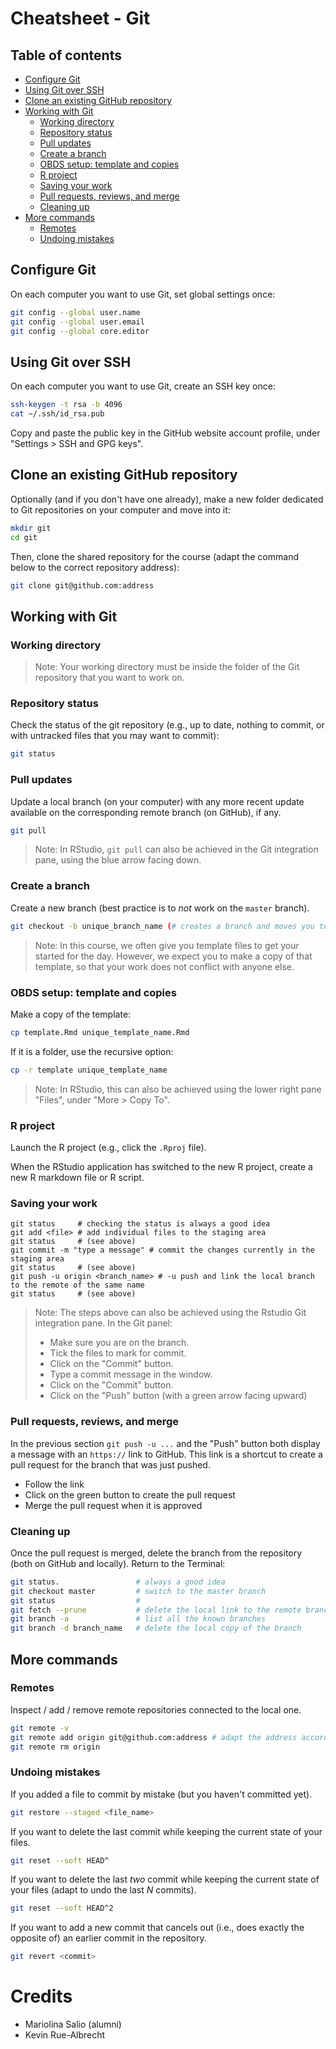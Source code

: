 # Cheatsheet - Git

## Table of contents

- [Configure Git](#configure-git)
- [Using Git over SSH](#using-git-over-ssh)
- [Clone an existing GitHub repository](#clone-an-existing-github-repository)
- [Working with Git](#working-with-git)
  - [Working directory](#working-directory)
  - [Repository status](#repository-status)
  - [Pull updates](#pull-updates)
  - [Create a branch](#create-a-branch)
  - [OBDS setup: template and copies](#obds-setup-template-and-copies)
  - [R project](#r-project)
  - [Saving your work](#saving-your-work)
  - [Pull requests, reviews, and merge](#pull-requests-reviews-and-merge)
  - [Cleaning up](#cleaning-up)
- [More commands](#more-commands)
  - [Remotes](#remotes)
  - [Undoing mistakes](#undoing-mistakes)

## Configure Git

On each computer you want to use Git, set global settings once:

```bash
git config --global user.name
git config --global user.email
git config --global core.editor
```

## Using Git over SSH

On each computer you want to use Git, create an SSH key once:

```bash
ssh-keygen -t rsa -b 4096
cat ~/.ssh/id_rsa.pub
```

Copy and paste the public key in the GitHub website account profile, under "Settings > SSH and GPG keys".

## Clone an existing GitHub repository

Optionally (and if you don't have one already), make a new folder dedicated to Git repositories on your computer and move into it:

```bash
mkdir git
cd git
```

Then, clone the shared repository for the course (adapt the command below to the correct repository address):

```bash
git clone git@github.com:address
```

## Working with Git

### Working directory

> Note: Your working directory must be inside the folder of the Git repository that you want to work on.

### Repository status

Check the status of the git repository (e.g., up to date, nothing to commit, or with untracked files that you may want to commit):

```bash
git status
```

### Pull updates

Update a local branch (on your computer) with any more recent update available on the corresponding remote branch (on GitHub), if any.

```bash
git pull
```

> Note: In RStudio, `git pull` can also be achieved in the Git integration pane, using the blue arrow facing down.

### Create a branch

Create a new branch (best practice is to _not_ work on the `master` branch).

```bash
git checkout -b unique_branch_name (# creates a branch and moves you to it)
```

> Note: In this course, we often give you template files to get your started for the day.
> However, we expect you to make a copy of that template, so that your work does not conflict with anyone else.

### OBDS setup: template and copies

Make a copy of the template:

```bash
cp template.Rmd unique_template_name.Rmd
```

If it is a folder, use the recursive option:

```bash
cp -r template unique_template_name
```

> Note: In RStudio, this can also be achieved using the lower right pane "Files", under "More > Copy To".

### R project

Launch the R project (e.g., click the `.Rproj` file).

When the RStudio application has switched to the new R project, create a new R markdown file or R script.

### Saving your work

```
git status     # checking the status is always a good idea
git add <file> # add individual files to the staging area
git status     # (see above)
git commit -m "type a message" # commit the changes currently in the staging area
git status     # (see above)
git push -u origin <branch_name> # -u push and link the local branch to the remote of the same name
git status     # (see above)
```

> Note: The steps above can also be achieved using the Rstudio Git integration pane.
> In the Git panel:
> - Make sure you are on the branch.
> - Tick the files to mark for commit.
> - Click on the "Commit" button.
> - Type a commit message in the window.
> - Click on the "Commit" button.
> - Click on the "Push" button (with a green arrow facing upward)


### Pull requests, reviews, and merge

In the previous section `git push -u ...` and the "Push" button both display a message with an `https://` link to GitHub.
This link is a shortcut to create a pull request for the branch that was just pushed.

- Follow the link
- Click on the green button to create the pull request
- Merge the pull request when it is approved

### Cleaning up

Once the pull request is merged, delete the branch from the repository (both on GitHub and locally).
Return to the Terminal:

```bash
git status.                 # always a good idea
git checkout master         # switch to the master branch
git status                  # 
git fetch --prune           # delete the local link to the remote branch
git branch -a               # list all the known branches
git branch -d branch_name   # delete the local copy of the branch
```

## More commands

### Remotes

Inspect / add / remove remote repositories connected to the local one.

```bash
git remote -v
git remote add origin git@github.com:address # adapt the address accordingly
git remote rm origin
```

### Undoing mistakes

If you added a file to commit by mistake (but you haven't committed yet).

```bash
git restore --staged <file_name>
```

If you want to delete the last commit while keeping the current state of your files.

```bash
git reset --soft HEAD^
```

If you want to delete the last _two_ commit while keeping the current state of your files (adapt to undo the last _N_ commits).

```bash
git reset --soft HEAD^2
```

If you want to add a new commit that cancels out (i.e., does exactly the opposite of) an earlier commit in the repository.

```bash
git revert <commit>
```

# Credits

- Mariolina Salio (alumni)
- Kevin Rue-Albrecht
